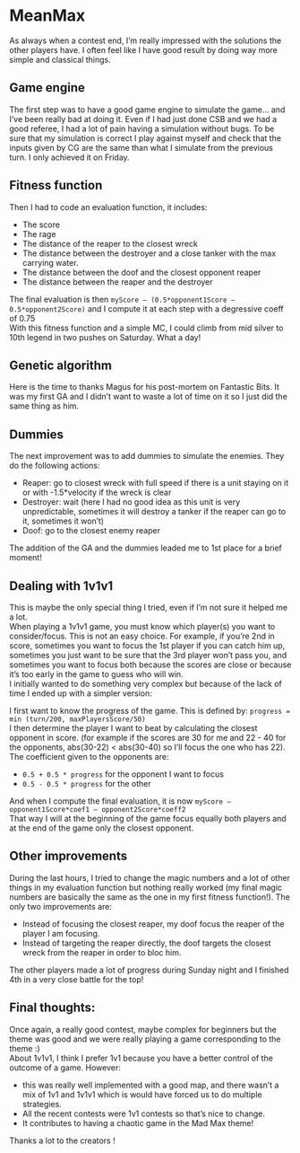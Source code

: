 # MeanMax

As always when a contest end, I’m really impressed with the solutions the other players have. I often feel like I have good result by doing way more simple and classical things.

## Game engine
The first step was to have a good game engine to simulate the game… and I’ve been really bad at doing it. Even if I had just done CSB and we had a good referee, I had a lot of pain having a simulation without bugs.
To be sure that my simulation is correct I play against myself and check that the inputs given by CG are the same than what I simulate from the previous turn. I only achieved it on Friday.

## Fitness function
Then I had to code an evaluation function, it includes:
-	The score
-	The rage 
-	The distance of the reaper to the closest wreck
-	The distance between the destroyer and a close tanker with the max carrying water.
-	The distance between the doof and the closest opponent reaper 
-	The distance between the reaper and the destroyer

The final evaluation is then `myScore – (0.5*opponent1Score – 0.5*opponent2Score)` and I compute it at each step with a degressive coeff of 0.75  
With this fitness function and a simple MC, I could climb from mid silver to 10th legend in two pushes on Saturday. What a day!

## Genetic algorithm
Here is the time to thanks Magus for his post-mortem on Fantastic Bits. It was my first GA and I didn’t want to waste a lot of time on it so I just did the same thing as him.

## Dummies
The next improvement was to add dummies to simulate the enemies. They do the following actions:
-	Reaper: go to closest wreck with full speed if there is a unit staying on it or with -1.5*velocity if the wreck is clear
-	Destroyer: wait (here I had no good idea as this unit is very unpredictable, sometimes it will destroy a tanker if the reaper can go to it, sometimes it won’t)
-	Doof: go to the closest enemy reaper

The addition of the GA and the dummies leaded me to 1st place for a brief moment!

## Dealing with 1v1v1
This is maybe the only special thing I tried, even if I’m not sure it helped me a lot.  
When playing a 1v1v1 game, you must know which player(s) you want to consider/focus. This is not an easy choice. 
For example, if you’re 2nd in score, sometimes you want to focus the 1st player if you can catch him up, sometimes you just want to be sure that the 3rd player won’t pass you, and sometimes you want to focus both because the scores are close or because it’s too early in the game to guess who will win.  
I initially wanted to do something very complex but because of the lack of time I ended up with a simpler version: 

I first want to know the progress of the game. This is defined by: `progress = min (turn/200, maxPlayersScore/50)`  
I then determine the player I want to beat by calculating the closest opponent in score. (for example if the scores are 30 for me and 22 - 40 for the opponents, abs(30-22) < abs(30-40) so I’ll focus the one who has 22).
The coefficient given to the opponents are:  
- `0.5 + 0.5 * progress` for the opponent I want to focus  
- `0.5 - 0.5 * progress` for the other  

And when I compute the final evaluation, it is now `myScore – opponent1Score*coef1 – opponent2Score*coeff2`  
That way I will at the beginning of the game focus equally both players and at the end of the game only the closest opponent.

## Other improvements
During the last hours, I tried to change the magic numbers and a lot of other things in my evaluation function but nothing really worked (my final magic numbers are basically the same as the one in my first fitness function!). 
The only two improvements are:
-	Instead of focusing the closest reaper, my doof focus the reaper of the player I am focusing.
-	Instead of targeting the reaper directly, the doof targets the closest wreck from the reaper in order to bloc him.

The other players made a lot of progress during Sunday night and I finished 4th in a very close battle for the top!

## Final thoughts:
Once again, a really good contest, maybe complex for beginners but the theme was good and we were really playing a game corresponding to the theme :)  
About 1v1v1, I think I prefer 1v1 because you have a better control of the outcome of a game. However:
-	this was really well implemented with a good map, and there wasn’t a mix of 1v1 and 1v1v1 which is would have forced us to do multiple strategies.
-	All the recent contests were 1v1 contests so that’s nice to change.
-	It contributes to having a chaotic game in the Mad Max theme!

Thanks a lot to the creators !
